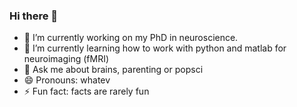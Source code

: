 ### Hi there 👋

- 🔭 I’m currently working on my PhD in neuroscience.
- 🌱 I’m currently learning how to work with python and matlab for neuroimaging (fMRI)
- 💬 Ask me about brains, parenting or popsci
- 😄 Pronouns: whatev
- ⚡ Fun fact: facts are rarely fun

<!--
**alice-in-coderland/alice-in-coderland** is a ✨ _special_ ✨ repository because its `README.md` (this file) appears on your GitHub profile.

Here are some ideas to get you started:

- 🔭 I’m currently working on ...
- 🌱 I’m currently learning ...
- 👯 I’m looking to collaborate on ...
- 🤔 I’m looking for help with ...
- 💬 Ask me about ...
- 📫 How to reach me: ...
- 😄 Pronouns: ...
- ⚡ Fun fact: ...
-->
